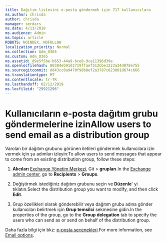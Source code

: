 ```yaml
---
title: Dağıtım listesini e-posta göndermek için 717 kullanıcılara
ms.author: chrisda
author: chrisda
manager: serdars
ms.date: 4/13/2018
ms.audience: Admin
ms.topic: article
ROBOTS: NOINDEX, NOFOLLOW
localization_priority: Normal
ms.collection: Adm_O365
ms.custom: Adm_O365
ms.assetid: d9e5f5be-b653-44a9-bce8-9ca11396d39e
ms.openlocfilehash: 80384eb91d2719ffaef512bbe1223a34d078e755
ms.sourcegitcommit: dd43cc0a9470f98b8ef2a3787c823801d674c666
ms.translationtype: MT
ms.contentlocale: tr-TR
ms.lasthandoff: 02/12/2019
ms.locfileid: "29921296"
---
```

# <a name="allow-users-to-send-email-as-a-distribution-group"></a><span data-ttu-id="ed630-102">Kullanıcıların e-posta dağıtım grubu göndermelerine izin</span><span class="sxs-lookup"><span data-stu-id="ed630-102">Allow users to send email as a distribution group</span></span>

<span data-ttu-id="ed630-103">Varolan bir dağıtım grubunu görünen iletileri göndermek kullanıcılara izin vermek için şu adımları izleyin:</span><span class="sxs-lookup"><span data-stu-id="ed630-103">To allow users to send messages that appear to come from an existing distribution group, follow these steps:</span></span>
  
1. <span data-ttu-id="ed630-104">**Alıcıları** [Exchange Yönetim Merkezi](https://outlook.office365.com/ecp/), Git \> **grupları**.</span><span class="sxs-lookup"><span data-stu-id="ed630-104">In the [Exchange admin center](https://outlook.office365.com/ecp/), go to **Recipients** \> **Groups**.</span></span>
    
2. <span data-ttu-id="ed630-105">Değiştirmek istediğiniz dağıtım grubunu seçin ve **Düzenle**' yi tıklatın.</span><span class="sxs-lookup"><span data-stu-id="ed630-105">Select the distribution group you want to modify, and then click **Edit**.</span></span>
    
3. <span data-ttu-id="ed630-106">Grup özellikleri olarak gönderebilir veya dağıtım grubu adına gönder kullanıcıları belirtmek için **Grup temsilci** sekmesine gidin.</span><span class="sxs-lookup"><span data-stu-id="ed630-106">In the properties of the group, go to the **Group delegation** tab to specify the users who can send as or send on behalf of the distribution group.</span></span> 
    
<span data-ttu-id="ed630-107">Daha fazla bilgi için bkz: [e-posta seçenekleri](https://technet.microsoft.com/library/bb124513.aspx#groupdelegation).</span><span class="sxs-lookup"><span data-stu-id="ed630-107">For more information, see [Email options](https://technet.microsoft.com/library/bb124513.aspx#groupdelegation).</span></span>
  

